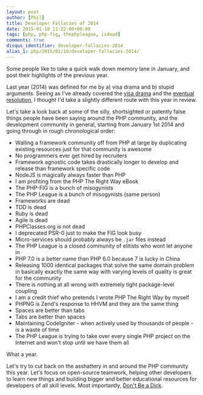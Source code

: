 ```yaml
---
layout: post
author: [Phil]
title: Developer Fallacies of 2014
date: 2015-01-10 11:22:00+00:00
tags: [php, php-fig, thephpleague, isdead]
comments: true
disqus_identifier: developer-fallacies-2014
alias_1: php/2015/01/10/developer-fallacies-2014/
---
```


Some people like to take a quick walk down memory lane in January, and post their highlights of the previous year.

Last year (2014) was defined for me by a) visa drama and b) stupid arguments. Seeing as I've already covered the [visa drama](/personal/2014/11/15/alien-status-extraordinary-again/) and the [eventual resolution](/personal/2014/08/04/i-was-an-extraordinary-alien-for-a-week/), I thought I'd take a slightly different route with this year in review.

Let's take a look back at some of the silly, shortsighted or patently false things people have been saying around the PHP community, and the development community in general, starting from January 1st 2014 and going through in rough chronological order:

* Walling a framework community off from PHP at large by duplicating existing resources just for that community is awesome
* No programmers ever get hired by recruiters
* Framework agnostic code takes drastically longer to develop and release than framework specific code
* NodeJS is magically always faster than PHP
* I am profiting from the PHP The Right Way eBook
* The PHP-FIG is a bunch of misogynists 
* The PHP League is a bunch of misogynists (same person)
* Frameworks are dead
* TDD is dead
* Ruby is dead
* Agile is dead
* PHPClasses.org is not dead
* I deprecated PSR-0 just to make the FIG look busy
* Micro-services should probably always be `.jar` files instead
* The PHP League is a closed community of elitists who wont let anyone in
* PHP 7.0 is a better name than PHP 6.0 because 7 is lucky in China
* Releasing 1000 identical packages that solve the same domain problem in basically exactly the same way with varying levels of quality is great for the community
* There is nothing at all wrong with extremely tight package-level coupling
* I am a credit thief who pretends I wrote PHP The Right Way by myself
* PHPNG is Zend's response to HHVM and they are the same thing
* Spaces are better than tabs
* Tabs are better than spaces
* Maintaining CodeIgniter - when actively used by thousands of people - is a waste of time
* The PHP League is trying to take over every single PHP project on the Internet and won't stop until we have them all

What a year.

Let's try to cut back on the asshattery in and around the PHP community this year. Let's focus on open-source teamwork, helping other developers to learn new things and building bigger and better educational resources for developers of all skill levels. Most importantly, [Don't Be a Dick](http://dbad-license.org).
